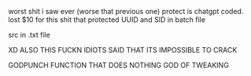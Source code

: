 worst shit i saw ever (worse that previous one) protect is chatgpt coded. lost $10 for this shit that protected UUID and SID in batch file 

src in .txt file

XD ALSO THIS FUCKN IDIOTS SAID THAT ITS IMPOSSIBLE TO CRACK 

GODPUNCH FUNCTION THAT DOES NOTHING GOD OF TWEAKING
